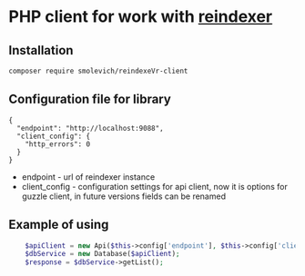 # PHP client for work with [reindexer](https://github.com/Restream/reindexer)

## Installation

```bash
composer require smolevich/reindexeVr-client
```

## Configuration file for library

```
{
  "endpoint": "http://localhost:9088",
  "client_config": {
    "http_errors": 0
  }
}
```
* endpoint - url of reindexer instance
* client_config - configuration settings for api client, now it is options for guzzle client, in future versions fields can be renamed

## Example of using

```php
    $apiClient = new Api($this->config['endpoint'], $this->config['client_config']);
    $dbService = new Database($apiClient);
    $response = $dbService->getList();
```
